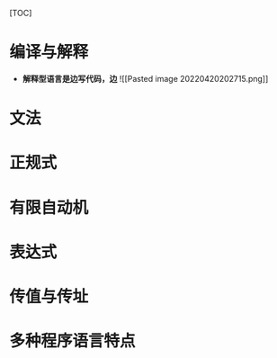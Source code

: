 [TOC]

# 编译与解释
* **解释型语言是边写代码，边**
![[Pasted image 20220420202715.png]]

# 文法


# 正规式


# 有限自动机


# 表达式


# 传值与传址

# 多种程序语言特点
